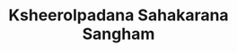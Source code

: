 ---
title: "Ksheerolpadana Sahakarana Sangham"
url: /puthencruz/ksheerolpadana-sahakarana-sangham/
shop: Milch
---